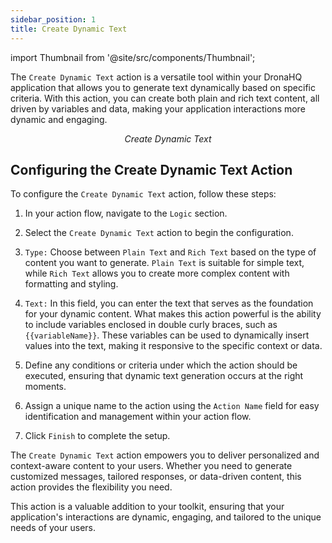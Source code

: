 ```yaml
---
sidebar_position: 1
title: Create Dynamic Text
---
```


import Thumbnail from '@site/src/components/Thumbnail';


The `Create Dynamic Text` action is a versatile tool within your DronaHQ application that allows you to generate text dynamically based on specific criteria. With this action, you can create both plain and rich text content, all driven by variables and data, making your application interactions more dynamic and engaging.

<figure>
  <Thumbnail src="/img/reference/actionflow-blocks/create-dynamic-text/create-dynamic-text.jpeg" alt="Create Dynamic Text" />
  <figcaption align='center'><i>Create Dynamic Text</i></figcaption>
</figure>

## Configuring the Create Dynamic Text Action

To configure the `Create Dynamic Text` action, follow these steps:

1. In your action flow, navigate to the `Logic` section.

2. Select the `Create Dynamic Text` action to begin the configuration.

3. `Type:` Choose between `Plain Text` and `Rich Text` based on the type of content you want to generate. `Plain Text` is suitable for simple text, while `Rich Text` allows you to create more complex content with formatting and styling.

4. `Text:` In this field, you can enter the text that serves as the foundation for your dynamic content. What makes this action powerful is the ability to include variables enclosed in double curly braces, such as `{{variableName}}`. These variables can be used to dynamically insert values into the text, making it responsive to the specific context or data.

5. Define any conditions or criteria under which the action should be executed, ensuring that dynamic text generation occurs at the right moments.

6. Assign a unique name to the action using the `Action Name` field for easy identification and management within your action flow.

7. Click `Finish` to complete the setup.

The `Create Dynamic Text` action empowers you to deliver personalized and context-aware content to your users. Whether you need to generate customized messages, tailored responses, or data-driven content, this action provides the flexibility you need.

<figure>
  <Thumbnail src="/img/reference/actionflow-blocks/create-dynamic-text/fields.jpeg" alt="Create Dynamic Text" />
</figure>

This action is a valuable addition to your toolkit, ensuring that your application's interactions are dynamic, engaging, and tailored to the unique needs of your users.
